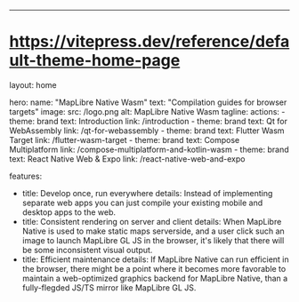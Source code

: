 ---
# https://vitepress.dev/reference/default-theme-home-page
layout: home

hero:
  name: "MapLibre Native Wasm"
  text: "Compilation guides for browser targets"
  image:
    src: /logo.png
    alt: MapLibre Native Wasm
  tagline: 
  actions:
    - theme: brand
      text: Introduction
      link: /introduction
    - theme: brand
      text: Qt for WebAssembly
      link: /qt-for-webassembly
    - theme: brand
      text: Flutter Wasm Target
      link: /flutter-wasm-target
    - theme: brand
      text: Compose Multiplatform
      link: /compose-multiplatform-and-kotlin-wasm
    - theme: brand
      text: React Native Web & Expo
      link: /react-native-web-and-expo
    

features:
  - title: Develop once, run everywhere
    details: Instead of implementing separate web apps you can just compile your existing mobile and desktop apps to the web.
  - title: Consistent rendering on server and client
    details: When MapLibre Native is used to make static maps serverside, and a user click such an image to launch MapLibre GL JS in the browser, it's likely that there will be some inconsistent visual output.
  - title: Efficient maintenance
    details: If MapLibre Native can run efficient in the browser, there might be a point where it becomes more favorable to maintain a web-optimized graphics backend for MapLibre Native, than a fully-flegded JS/TS mirror like MapLibre GL JS.

